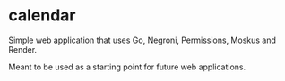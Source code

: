 calendar
========

Simple web application that uses Go, Negroni, Permissions, Moskus and Render.

Meant to be used as a starting point for future web applications.

